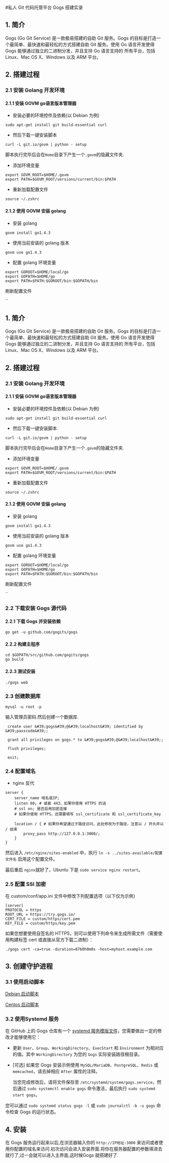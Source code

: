#私人 Git 代码托管平台 Gogs 搭建实录

## 1. 简介 

Gogs (Go Git Service) 是一款极易搭建的自助 Git 服务。Gogs 的目标是打造一个最简单、最快速和最轻松的方式搭建自助 Git 服务。使用 Go 语言开发使得 Gogs 能够通过独立的二进制分发，并且支持 Go 语言支持的 所有平台，包括 Linux、Mac OS X、Windows 以及 ARM 平台。

## 2. 搭建过程 

### 2.1 安装 Golang 开发环境 

#### 2.1.1 安装 GOVM go语言版本管理器

  * 安装必要的环境控件及依赖(以 Debian 为例)

```
sudo apt-get install git build-essential curl
```


  * 然后下载一键安装脚本

```
curl -L git.io/govm | python - setup
```


脚本执行完毕后会在`Home`目录下产生一个`.govm`的隐藏文件夹.

  * 添加环境变量

```
export GOVM_ROOT=$HOME/.govm
export PATH=$GOVM_ROOT/versions/current/bin:$PATH
```


  * 重新加载配置文件

```
source ~/.zshrc
```


#### 2.1.2 使用 GOVM 安装 golang 

  * 安装 golang 

```
govm install go1.4.3
```


  * 使用当前安装的 golang 版本

```
govm use go1.4.3

```


  * 配置 golang 环境变量

```
export GOROOT=$HOME/local/go
export GOPATH=$HOME/go
export PATH=$PATH:$GOROOT/bin:$GOPATH/bin
```


刷新配置文件
  
``



## 1. 简介

Gogs (Go Git Service) 是一款极易搭建的自助 Git 服务。Gogs 的目标是打造一个最简单、最快速和最轻松的方式搭建自助 Git 服务。使用 Go 语言开发使得 Gogs 能够通过独立的二进制分发，并且支持 Go 语言支持的 所有平台，包括 Linux、Mac OS X、Windows 以及 ARM 平台。

## 2. 搭建过程 

### 2.1 安装 Golang 开发环境 

#### 2.1.1 安装 GOVM go语言版本管理器 

  * 安装必要的环境控件及依赖(以 Debian 为例)

```
sudo apt-get install git build-essential curl
```


  * 然后下载一键安装脚本

```
curl -L git.io/govm | python - setup
```


脚本执行完毕后会在`Home`目录下产生一个`.govm`的隐藏文件夹.

  * 添加环境变量

```
export GOVM_ROOT=$HOME/.govm
export PATH=$GOVM_ROOT/versions/current/bin:$PATH
```


  * 重新加载配置文件

```
source ~/.zshrc
```


#### 2.1.2 使用 GOVM 安装 golang 

  * 安装 golang 

```
govm install go1.4.3
```


  * 使用当前安装的 golang 版本

```
govm use go1.4.3

```


  * 配置 golang 环境变量

```
export GOROOT=$HOME/local/go
export GOPATH=$HOME/go
export PATH=$PATH:$GOROOT/bin:$GOPATH/bin
```


刷新配置文件
  
`` 

### 2.2 下载安装 Gogs 源代码 

#### 2.2.1 下载 Gogs 并安装依赖 

```
go get -u github.com/gogits/gogs
```


#### 2.2.2 构建主程序 

```
cd $GOPATH/src/github.com/gogits/gogs
go build
```


#### 2.2.3 测试安装 

```
./gogs web
```


### 2.3 创建数据库

```
mysql -u root -p
```


输入管理员密码.然后创建一个数据库.

```
 create user &#39;gogs&#39;@&#39;localhost&#39; identified by &#39;passcode&#39;;
 
 grant all privileges on gogs.* to &#39;gogs&#39;@&#39;localhost&#39;;
 
 flush privileges;
 
 exit;
```


### 2.4 配置域名

  * nginx 反代

```
server {
    server_name 域名或IP;
    listen 80; # 或者 443，如果你使用 HTTPS 的话
    # ssl on; 是否启用加密连接
    # 如果你使用 HTTPS，还需要填写 ssl_certificate 和 ssl_certificate_key

    location / { # 如果你希望通过子路径访问，此处修改为子路径，注意以 / 开头并以 / 结束
        proxy_pass http://127.0.0.1:3000/;
    }
}
```


然后进入 `/etc/nginx/sites-enabled` 中，执行 `ln -s ../sites-available/配置文件名` 启用这个配置文件。
  
最后重启 `nginx`就好了，Ubuntu 下是 `sudo service nginx restart`。

### 2.5 配置 SSl 加密 

在 custom/conf/app.ini 文件中修改下列配置选项（以下仅为示例）

```
[server]
PROTOCOL = https
ROOT_URL = https://try.gogs.io/
CERT_FILE = custom/https/cert.pem
KEY_FILE = custom/https/key.pem
```


如果您想要使用自签名的 HTTPS，则可以使用下列命令来生成所需文件（需要使用构建标签 cert 或直接从官方下载二进制）：

```
./gogs cert -ca=true -duration=8760h0m0s -host=myhost.example.com
```


## 3. 创建守护进程

### 3.1 使用启动脚本

[Debian 启动脚本](https://github.com/gogits/gogs/blob/master/scripts/init/debian/gogs)
  
[Centos 启动脚本](https://github.com/gogits/gogs/blob/master/scripts/init/centos/gogs)

### 3.2 使用Systemd 服务 

在 GitHub 上的 Gogs 仓库有一个 [systemd 服务模版文件](https://github.com/gogits/gogs/blob/master/scripts/systemd/gogs.service)，您需要做出一定的修改才能够使用它：

  * 更新 `User`、`Group`、`WorkingDirectory`、`ExecStart` 和 `Environment` 为相对应的值。其中 `WorkingDirectory` 为您的 `Gogs` 实际安装路径根目录。
  * [可选] 如果您 Gogs 安装示例使用 `MySQL/MariaDB`、`PostgreSQL`、`Redis` 或 `memcached`，请去掉相应 `After` 属性的注释。
  
    当您完成修改后，请将文件保存至 `/etc/systemd/system/gogs.service`，然后通过 `sudo systemctl enable gogs` 命令激活，最后执行 `sudo systemd start gogs`。

您可以通过 `sudo systemd status gogs -l` 或 `sudo journalctl -b -u gogs` 命令检查 Gogs 的运行状态。

## 4. 安装 

在 Gogs 服务运行起来以后,在浏览器输入你的 `http://IP地址:3000` 来访问或者使用你配置的域名来访问.初次访问会进入安装界面.将你在服务器配置的参数填进去就行了,过一会就可以进入主界面,这时候Gogs 就搭建好了.



